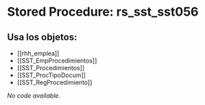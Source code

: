 # Stored Procedure: rs_sst_sst056

## Usa los objetos:
- [[rhh_emplea]]
- [[SST_EmpProcedimientos]]
- [[SST_Procedimientos]]
- [[SST_ProcTipoDocum]]
- [[SST_RegProcedimiento]]

*No code available.*
